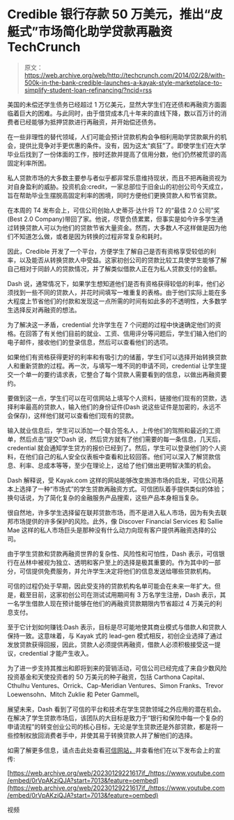 # Credible 银行存款 50 万美元，推出“皮艇式”市场简化助学贷款再融资 TechCrunch

> 原文：<https://web.archive.org/web/http://techcrunch.com/2014/02/28/with-500k-in-the-bank-credible-launches-a-kayak-style-marketplace-to-simplify-student-loan-refinancing/?ncid=rss>

美国的未偿还学生债务已经超过 1 万亿美元，显然大学生们在还债和再融资方面面临着巨大的困难。与此同时，由于借贷成本几十年来的直线下降，数以百万计的消费者已经能够为抵押贷款进行再融资，并开始偿还债务。

在一些非理性的替代领域，人们可能会预计贷款机构会争相利用助学贷款飙升的机会，提供比竞争对手更优惠的条件。没有，因为这太“疯狂”了。即使学生们在大学毕业后找到了一份体面的工作，按时还款并提高了信用分数，他们仍然被荒谬的高固定利率所困。

私人贷款市场的大多数主要参与者似乎都非常乐意维持现状，而且不把再融资视为对自身盈利的威胁。投资机会:credit，一家总部位于旧金山的初创公司今天成立，旨在帮助毕业生摆脱高固定利率的困境，同时方便他们更换贷款人和节省贷款。

在本周的 T4 发布会上，可信公司创始人史蒂芬·达什将 T2 的“最佳 2.0 公司”奖(Best 2.0 Company)带回了家。他说，尽管负债累累，但事实是如今许多学生通过转换贷款人可以为他们的贷款节省大量资金。然而，大多数人不这样做是因为他们不知道怎么做，或者是因为转换的过程非常复杂和耗时。

因此，Credible 开发了一个平台，方便学生了解自己是否有资格享受较低的利率，以及能否从转换贷款人中受益。这家初创公司的贷款比较工具使学生能够了解自己相对于同龄人的贷款情况，并了解类似借款人正在为私人贷款支付的金额。

Dash 说，通常情况下，如果学生想知道他们是否有资格获得较低的利率，他们必须找到一些不同的贷款人，并花时间填写一堆重复的表格。由于他们实际上能在多大程度上节省他们的付款和发现这一点所需的时间有如此多的不透明性，大多数学生选择反对再融资的想法。

为了解决这一矛盾，credential 允许学生在 7 个问题的过程中快速确定他们的资格。在回答了有关他们目前的就业、工资、信用评分等问题后，学生们输入他们的电子邮件，接收他们的登录信息，然后可以查看他们的选项。

如果他们有资格获得更好的利率和有吸引力的储蓄，学生们可以选择开始转换贷款人和重新贷款的过程。再一次，与填写一堆不同的申请不同，credential 让学生提交一个单一的要约请求表，它整合了每个贷款人需要看到的信息，以做出再融资要约。

要做到这一点，学生们可以在可信网站上填写个人资料，链接他们现有的贷款，选择利率最高的贷款人，输入他们的身份证件(Dash 说这些证件是加密的，永远不会保存)，这样他们就可以查看他们现有的贷款。

输入就业信息后，学生可以添加一个联合签名人，上传他们的驾照和最近的工资单，然后点击“提交”Dash 说，然后贷方就有了他们需要的每一条信息，几天后，credential 就会通知学生贷方的报价已经到了。然后，学生可以登录他们的个人资料，在他们自己的私人安全仪表板中查看和比较回答。他们可以深入了解贷款信息、利率、总成本等等，至少在理论上，这给了他们做出更明智决策的机会。

Dash 解释说，受 Kayak.com 这样的网站能够改变旅游市场的启发，可信公司基本上选择了一种“市场式”的学生贷款再融资方式。可信团队着手提供类似的体验；换句话说，为了简化复杂的金融服务产品搜索，这些产品本身相当复杂。

很自然地，许多学生选择留在联邦贷款市场，而不是进入私人市场，因为有失去联邦市场提供的许多保护的风险。此外，像 Discover Financial Services 和 Sallie Mae 这样的私人市场巨头是那种没有什么动力向现有客户提供再融资选择的公司。

由于学生贷款和贷款再融资世界的复杂性、风险性和可怕性，Dash 表示，可信银行在丛林中被视为独立、透明和客户至上的选择是极其重要的。作为其中的一部分，可信提供免费服务，并允许学生决定将他们的信息发送给哪些贷款机构。

可信的过程仍处于早期，因此受支持的贷款机构名单可能会在未来一年扩大。但是，截至目前，这家初创公司在测试试用期间有 3 万名学生注册，Dash 表示，其一名学生借款人现在预计能够在他们的再融资贷款期限内节省超过 4 万美元的利息支付。

至于它计划如何赚钱:Dash 表示，目标是尽可能地使其商业模式与借款人和贷款人保持一致。这意味着，与 Kayak 式的 lead-gen 模式相反，初创企业选择了通过发放贷款获得回报，因此，贷款人必须提供再融资，借款人必须积极接受这一提议，credential 才能产生收入。

为了进一步支持其推出和即将到来的营销活动，可信公司已经完成了来自少数风险投资基金和天使投资者的 50 万美元的种子融资，包括 Carthona Capital、Cthulhu Ventures、Orrick、Cap-Meridian Ventures、Simon Franks、Trevor Loewensohn、Mitch Zuklie 和 Peter Gammell。

展望未来，Dash 看到了可信的平台和技术在学生贷款领域之外应用的潜在机会。在解决了学生贷款市场后，该团队的大目标是致力于“银行和保险中每一个复杂的申请流程”的转变创业公司的核心目标，无论是学生贷款还是外部贷款，都是将一些控制权放回消费者手中，并使其易于转换贷款人并了解他们的选择。

如需了解更多信息，请点击此处查看[可信网站，](https://web.archive.org/web/20230129221617/https://www.credible.com/)并查看他们在以下发布会上的宣传:

[https://web.archive.org/web/20230129221617if_/https://www.youtube.com/embed/0rVpAKziQJA?start=7013&feature=oembed](https://web.archive.org/web/20230129221617if_/https://www.youtube.com/embed/0rVpAKziQJA?start=7013&feature=oembed)

视频